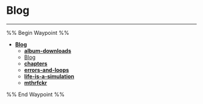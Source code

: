 # Blog

---

%% Begin Waypoint %%
- **[Blog](./Blog.md)**
	- **[album-downloads](./album-downloads/album-downloads.md)**
	- [Blog](./Blog.md)
	- **[chapters](./chapters/chapters.md)**
	- **[errors-and-loops](./errors-and-loops/errors-and-loops.md)**
	- **[life-is-a-simulation](./life-is-a-simulation/life-is-a-simulation.md)**
	- **[mthrfckr](./mthrfckr/mthrfckr.md)**

%% End Waypoint %%
